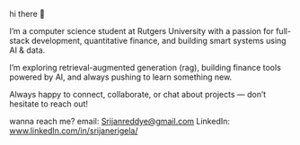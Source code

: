 hi there 👋

I’m a computer science student at Rutgers University with a passion for full-stack development, quantitative finance, and building smart systems using AI & data. 

I’m exploring retrieval-augmented generation (rag), building finance tools powered by AI, and always pushing to learn something new.


Always happy to connect, collaborate, or chat about projects — don’t hesitate to reach out!

wanna reach me? 
email: Srijanreddye@gmail.com
LinkedIn: www.linkedIn.com/in/srijanerigela/
